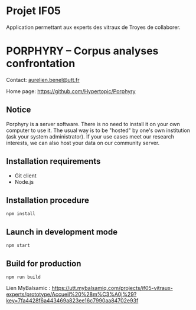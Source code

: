 # Projet IF05

Application permettant aux experts des vitraux de Troyes de collaborer.

PORPHYRY – Corpus analyses confrontation
========================================

Contact: <aurelien.benel@utt.fr>

Home page: <https://github.com/Hypertopic/Porphyry>

Notice
------

Porphyry is a server software. There is no need to install it on your own computer to use it. The usual way is to be "hosted" by one's own institution (ask your system administrator). If your use cases meet our research interests, we can also host your data on our community server.

Installation requirements
-------------------------

* Git client
* Node.js

Installation procedure
----------------------

    npm install

Launch in development mode
--------------------------

    npm start

Build for production
--------------------

    npm run build

    
Lien MyBalsamic :
https://utt.mybalsamiq.com/projects/if05-vitraux-experts/prototype/Accueil%20%28m%C3%A0j%29?key=7fa4428f6a443469a823ee16c7990aa84702e93f
